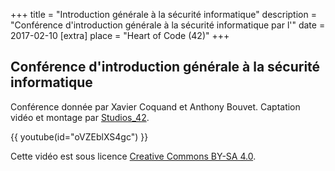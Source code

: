 +++
title = "Introduction générale à la sécurité informatique"
description = "Conférence d'introduction générale à la sécurité informatique par l'"
date = 2017-02-10
[extra]
place = "Heart of Code (42)"
+++

## Conférence d'introduction générale à la sécurité informatique

Conférence donnée par Xavier Coquand et Anthony Bouvet.
Captation vidéo et montage par [Studios_42](https://studios.42.fr/).

{{ youtube(id="oVZEblXS4gc") }}

Cette vidéo est sous licence
[Creative Commons BY-SA 4.0](https://creativecommons.org/licenses/by-sa/4.0/deed.fr).
